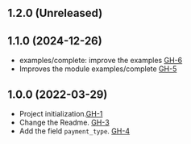 ## 1.2.0 (Unreleased)
## 1.1.0 (2024-12-26)

- examples/complete: improve the examples [GH-6](https://github.com/alibabacloud-automation/terraform-alicloud-ecp/pull/6)
- Improves the module examples/complete [GH-5](https://github.com/alibabacloud-automation/terraform-alicloud-ecp/pull/5)

## 1.0.0 (2022-03-29)
- Project initialization.[GH-1](https://github.com/terraform-alicloud-modules/terraform-alicloud-ecp/pull/1)
- Change the Readme. [GH-3](https://github.com/terraform-alicloud-modules/terraform-alicloud-ecp/pull/3)
- Add the field `payment_type`. [GH-4](https://github.com/terraform-alicloud-modules/terraform-alicloud-ecp/pull/4)